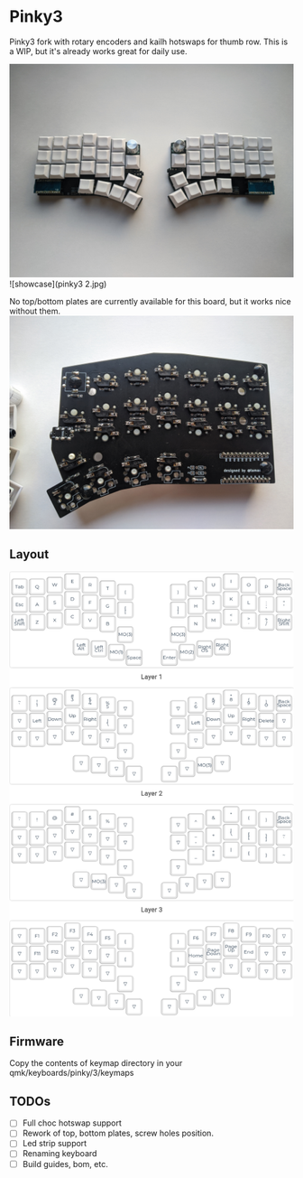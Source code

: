 # Pinky3

Pinky3 fork with rotary encoders and kailh hotswaps for thumb row.
This is a WIP, but it's already works great for daily use.

![showcase](pinky3.jpg)
![showcase](pinky3 2.jpg)

No top/bottom plates are currently available for this board, but it works nice without them.
![bottom](bottom.jpg)

## Layout
![layout](layout.png)

## Firmware

Copy the contents of keymap directory in your qmk/keyboards/pinky/3/keymaps

## TODOs

- [ ] Full choc hotswap support
- [ ] Rework of top, bottom plates, screw holes position.
- [ ] Led strip support
- [ ] Renaming keyboard
- [ ] Build guides, bom, etc.
